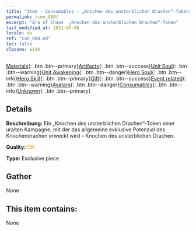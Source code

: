 ```yaml
---
title: "Item - Consumables - „Knochen des unsterblichen Drachen“-Token"
permalink: /con_980/
excerpt: "Era of Chaos  „Knochen des unsterblichen Drachen“-Token"
last_modified_at: 2021-07-06
locale: de
ref: "con_980.md"
toc: false
classes: wide
---
```

 [Materials](/ItemsDE/){: .btn .btn--primary}[Artifacts](/ItemsDE/Artifacts/){: .btn .btn--success}[Unit Soul](/ItemsDE/UnitSoul/){: .btn .btn--warning}[Unit Awakening](/ItemsDE/UnitAwakening/){: .btn .btn--danger}[Hero Soul](/ItemsDE/HeroSoul/){: .btn .btn--info}[Hero Skill](/ItemsDE/HeroSkill/){: .btn .btn--primary}[Gift](/ItemsDE/Gift/){: .btn .btn--success}[Event related](/ItemsDE/Events/){: .btn .btn--warning}[Avatars](/ItemsDE/Avatars/){: .btn .btn--danger}[Consumables](/ItemsDE/Consumables/){: .btn .btn--info}[Unknown](/ItemsDE/Unknown/){: .btn .btn--primary}

## Details
 **Beschreibung:** Ein „Knochen des unsterblichen Drachen“-Token einer uralten Kampagne, mit der das allgemeine exklusive Potenzial des Knochendrachen erweckt wird – Knochen des unsterblichen Drachen.

 **Quality:** <span style="color: #FF8C00">OK</span>

 **Type:** Exclusive piece

## Gather

  None

## This item contains:

  None

